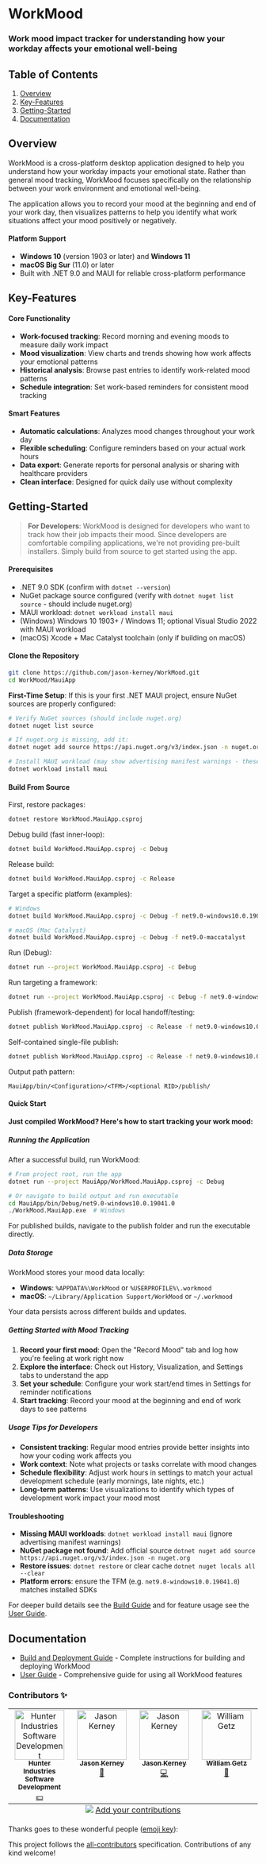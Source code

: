 <!-- GENERATED DOCUMENT DO NOT EDIT! -->
<!-- prettier-ignore-start -->
<!-- markdownlint-disable -->

<!-- Compiled with doculisp https://www.npmjs.com/package/doculisp -->

# WorkMood #

### Work mood impact tracker for understanding how your workday affects your emotional well-being ###

## Table of Contents ##

1. [Overview](#overview)
2. [Key-Features](#key-features)
3. [Getting-Started](#getting-started)
4. [Documentation](#documentation)

## Overview ##

WorkMood is a cross-platform desktop application designed to help you understand how your workday impacts your emotional state. Rather than general mood tracking, WorkMood focuses specifically on the relationship between your work environment and emotional well-being.

The application allows you to record your mood at the beginning and end of your work day, then visualizes patterns to help you identify what work situations affect your mood positively or negatively.

#### Platform Support ####

- **Windows 10** (version 1903 or later) and **Windows 11**
- **macOS Big Sur** (11.0) or later
- Built with .NET 9.0 and MAUI for reliable cross-platform performance

## Key-Features ##

#### Core Functionality ####

- **Work-focused tracking**: Record morning and evening moods to measure daily work impact
- **Mood visualization**: View charts and trends showing how work affects your emotional patterns
- **Historical analysis**: Browse past entries to identify work-related mood patterns
- **Schedule integration**: Set work-based reminders for consistent mood tracking

#### Smart Features ####

- **Automatic calculations**: Analyzes mood changes throughout your work day
- **Flexible scheduling**: Configure reminders based on your actual work hours
- **Data export**: Generate reports for personal analysis or sharing with healthcare providers
- **Clean interface**: Designed for quick daily use without complexity

## Getting-Started ##

> **For Developers**: WorkMood is designed for developers who want to track how their job impacts their mood. Since developers are comfortable compiling applications, we're not providing pre-built installers. Simply build from source to get started using the app.

#### Prerequisites ####

- .NET 9.0 SDK (confirm with `dotnet --version`)
- NuGet package source configured (verify with `dotnet nuget list source` - should include nuget.org)
- MAUI workload: `dotnet workload install maui`
- (Windows) Windows 10 1903+ / Windows 11; optional Visual Studio 2022 with MAUI workload
- (macOS) Xcode + Mac Catalyst toolchain (only if building on macOS)

#### Clone the Repository ####

```bash
git clone https://github.com/jason-kerney/WorkMood.git
cd WorkMood/MauiApp
```

**First-Time Setup**: If this is your first .NET MAUI project, ensure NuGet sources are properly configured:

```bash
# Verify NuGet sources (should include nuget.org)
dotnet nuget list source

# If nuget.org is missing, add it:
dotnet nuget add source https://api.nuget.org/v3/index.json -n nuget.org

# Install MAUI workload (may show advertising manifest warnings - these are safe to ignore)
dotnet workload install maui
```

#### Build From Source ####

First, restore packages:

```bash
dotnet restore WorkMood.MauiApp.csproj
```

Debug build (fast inner-loop):

```bash
dotnet build WorkMood.MauiApp.csproj -c Debug
```

Release build:

```bash
dotnet build WorkMood.MauiApp.csproj -c Release
```

Target a specific platform (examples):

```bash
# Windows
dotnet build WorkMood.MauiApp.csproj -c Debug -f net9.0-windows10.0.19041.0

# macOS (Mac Catalyst)
dotnet build WorkMood.MauiApp.csproj -c Debug -f net9.0-maccatalyst
```

Run (Debug):

```bash
dotnet run --project WorkMood.MauiApp.csproj -c Debug
```

Run targeting a framework:

```bash
dotnet run --project WorkMood.MauiApp.csproj -c Debug -f net9.0-windows10.0.19041.0
```

Publish (framework-dependent) for local handoff/testing:

```bash
dotnet publish WorkMood.MauiApp.csproj -c Release -f net9.0-windows10.0.19041.0 --no-self-contained
```

Self-contained single-file publish:

```bash
dotnet publish WorkMood.MauiApp.csproj -c Release -f net9.0-windows10.0.19041.0 --self-contained -p:PublishSingleFile=true -p:PublishReadyToRun=true
```

Output path pattern:

```text
MauiApp/bin/<Configuration>/<TFM>/<optional RID>/publish/
```

#### Quick Start ####

**Just compiled WorkMood? Here's how to start tracking your work mood:**

##### Running the Application #####

After a successful build, run WorkMood:

```bash
# From project root, run the app
dotnet run --project MauiApp/WorkMood.MauiApp.csproj -c Debug

# Or navigate to build output and run executable
cd MauiApp/bin/Debug/net9.0-windows10.0.19041.0
./WorkMood.MauiApp.exe  # Windows
```

For published builds, navigate to the publish folder and run the executable directly.

##### Data Storage #####

WorkMood stores your mood data locally:

- **Windows**: `%APPDATA%\WorkMood` or `%USERPROFILE%\.workmood`
- **macOS**: `~/Library/Application Support/WorkMood` or `~/.workmood`

Your data persists across different builds and updates.

##### Getting Started with Mood Tracking #####

1. **Record your first mood**: Open the "Record Mood" tab and log how you're feeling at work right now
2. **Explore the interface**: Check out History, Visualization, and Settings tabs to understand the app
3. **Set your schedule**: Configure your work start/end times in Settings for reminder notifications
4. **Start tracking**: Record your mood at the beginning and end of work days to see patterns

##### Usage Tips for Developers #####

- **Consistent tracking**: Regular mood entries provide better insights into how your coding work affects you
- **Work context**: Note what projects or tasks correlate with mood changes
- **Schedule flexibility**: Adjust work hours in settings to match your actual development schedule (early mornings, late nights, etc.)
- **Long-term patterns**: Use visualizations to identify which types of development work impact your mood most

#### Troubleshooting ####

- **Missing MAUI workloads**: `dotnet workload install maui` (ignore advertising manifest warnings)
- **NuGet package not found**: Add official source `dotnet nuget add source https://api.nuget.org/v3/index.json -n nuget.org`
- **Restore issues**: `dotnet restore` or clear cache `dotnet nuget locals all --clear`
- **Platform errors**: ensure the TFM (e.g. `net9.0-windows10.0.19041.0`) matches installed SDKs

For deeper build details see the [Build Guide](./BUILD.md) and for feature usage see the [User Guide](./USER-GUIDE.md).

## Documentation ##

- [Build and Deployment Guide](./BUILD.md) - Complete instructions for building and deploying WorkMood
- [User Guide](./USER-GUIDE.md) - Comprehensive guide for using all WorkMood features

### Contributors ✨ ###

<table>
  <tbody>
    <tr>
      <td align="center" valign="top" width="14.28%"><a href="https://github.com/Hunter-Industries"><img src="https://avatars.githubusercontent.com/u/30634197?v=4?s=100" width="100px;" alt="Hunter Industries Software Development"/><br /><sub><b>Hunter Industries Software Development</b></sub></a><br /><a href="#financial-Hunter-Industries" title="Financial">💵</a></td>
      <td align="center" valign="top" width="14.28%"><a href="https://github.com/jason-kerney"><img src="https://avatars.githubusercontent.com/u/5097968?v=4?s=100" width="100px;" alt="Jason Kerney"/><br /><sub><b>Jason Kerney</b></sub></a><br /><a href="#ideas-jason-kerney" title="Ideas, Planning, & Feedback">🤔</a></td>
      <td align="center" valign="top" width="14.28%"><a href="https://github.com/JKerney-HunterIndustries"><img src="https://avatars.githubusercontent.com/u/16826501?v=4?s=100" width="100px;" alt="Jason Kerney"/><br /><sub><b>Jason Kerney</b></sub></a><br /><a href="https://github.com/jason-kerney/WorkMood/commits?author=JKerney-HunterIndustries" title="Code">💻</a></td>
      <td align="center" valign="top" width="14.28%"><a href="https://github.com/willegetz"><img src="https://avatars.githubusercontent.com/u/3326805?v=4?s=100" width="100px;" alt="William Getz"/><br /><sub><b>William Getz</b></sub></a><br /><a href="#userTesting-willegetz" title="User Testing">📓</a></td>
    </tr>
  </tbody>
  <tfoot>
    <tr>
      <td align="center" size="13px" colspan="7">
        <img src="https://raw.githubusercontent.com/all-contributors/all-contributors-cli/1b8533af435da9854653492b1327a23a4dbd0a10/assets/logo-small.svg">
          <a href="https://all-contributors.js.org/docs/en/bot/usage">Add your contributions</a>
        </img>
      </td>
    </tr>
  </tfoot>
</table>

Thanks goes to these wonderful people ([emoji key](https://allcontributors.org/docs/en/emoji-key)):

This project follows the [all-contributors](https://github.com/all-contributors/all-contributors) specification. Contributions of any kind welcome!

<!-- markdownlint-restore -->
<!-- prettier-ignore-end -->
<!-- GENERATED DOCUMENT DO NOT EDIT! -->